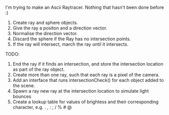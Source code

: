 I'm trying to make an Ascii Raytracer. Nothing that hasn't been done before :)

1. Create ray and sphere objects.
2. Give the ray a positon and a direction vector.
3. Normalise the direction vector.
4. Discard the sphere if the Ray has no intersection points.
5. If the ray will intersect, march the ray until it intersects.

TODO:
1. End the ray if it finds an intersection, and store the intersection location as part of the ray object.
2. Create more than one ray, such that each ray is a pixel of the camera.
3. Add an interface that runs intersectionCheck() for each object added to the scene.
4. Spawn a ray new ray at the intersection location to simulate light bounces
5. Create a lookup table for values of brightess and their corresponding character, e.g. . , : ; / % # @